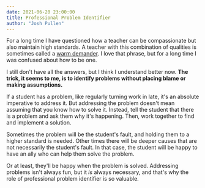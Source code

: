 ```yaml
---
date: 2021-06-20 23:00:00
title: Professional Problem Identifier
author: "Josh Pullen"
---
```


For a long time I have questioned how a teacher can be compassionate but also maintain high standards. A teacher with this combination of qualities is sometimes called a [warm demander](https://www.sjsu.edu/faculty/marachi/mle/Warm%20Demander%20Article.pdf). I love that phrase, but for a long time I was confused about how to be one.

I still don't have all the answers, but I think I understand better now. **The trick, it seems to me, is to identify problems without placing blame or making assumptions.**

If a student has a problem, like regularly turning work in late, it's an absolute imperative to address it. But addressing the problem doesn't mean assuming that you know how to solve it. Instead, tell the student that there is a problem and ask them why it's happening. Then, work together to find and implement a solution.

Sometimes the problem will be the student's fault, and holding them to a higher standard is needed. Other times there will be deeper causes that are not necessarily the student's fault. In that case, the student will be happy to have an ally who can help them solve the problem.

Or at least, they'll be happy when the problem is solved. Addressing problems isn't always fun, but it _is_ always necessary, and that's why the role of professional problem identifier is so valuable.

